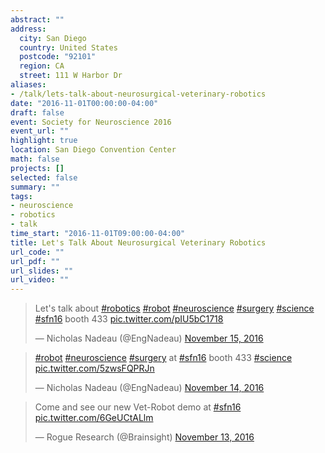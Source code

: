 ```yaml
---
abstract: ""
address:
  city: San Diego
  country: United States
  postcode: "92101"
  region: CA
  street: 111 W Harbor Dr
aliases:
- /talk/lets-talk-about-neurosurgical-veterinary-robotics
date: "2016-11-01T00:00:00-04:00"
draft: false
event: Society for Neuroscience 2016
event_url: ""
highlight: true
location: San Diego Convention Center
math: false
projects: []
selected: false
summary: ""
tags:
- neuroscience
- robotics
- talk
time_start: "2016-11-01T09:00:00-04:00"
title: Let's Talk About Neurosurgical Veterinary Robotics
url_code: ""
url_pdf: ""
url_slides: ""
url_video: ""
---
```


<blockquote class="twitter-tweet" data-lang="en"><p lang="en" dir="ltr">Let&#39;s talk about <a href="https://twitter.com/hashtag/robotics?src=hash">#robotics</a> <a href="https://twitter.com/hashtag/robot?src=hash">#robot</a> <a href="https://twitter.com/hashtag/neuroscience?src=hash">#neuroscience</a> <a href="https://twitter.com/hashtag/surgery?src=hash">#surgery</a> <a href="https://twitter.com/hashtag/science?src=hash">#science</a> <a href="https://twitter.com/hashtag/sfn16?src=hash">#sfn16</a> booth 433 <a href="https://t.co/pIU5bC1718">pic.twitter.com/pIU5bC1718</a></p>&mdash; Nicholas Nadeau (@EngNadeau) <a href="https://twitter.com/EngNadeau/status/798607719066255360">November 15, 2016</a></blockquote>
<script async src="//platform.twitter.com/widgets.js" charset="utf-8"></script>

<blockquote class="twitter-tweet" data-lang="en"><p lang="en" dir="ltr"><a href="https://twitter.com/hashtag/robot?src=hash">#robot</a> <a href="https://twitter.com/hashtag/neuroscience?src=hash">#neuroscience</a> <a href="https://twitter.com/hashtag/surgery?src=hash">#surgery</a> at <a href="https://twitter.com/hashtag/sfn16?src=hash">#sfn16</a> booth 433 <a href="https://twitter.com/hashtag/science?src=hash">#science</a> <a href="https://t.co/5zwsFQPRJn">pic.twitter.com/5zwsFQPRJn</a></p>&mdash; Nicholas Nadeau (@EngNadeau) <a href="https://twitter.com/EngNadeau/status/798273926916816896">November 14, 2016</a></blockquote>
<script async src="//platform.twitter.com/widgets.js" charset="utf-8"></script>

<blockquote class="twitter-video" data-lang="en"><p lang="en" dir="ltr">Come and see our new Vet-Robot demo at <a href="https://twitter.com/hashtag/sfn16?src=hash">#sfn16</a> <a href="https://t.co/6GeUCtALlm">pic.twitter.com/6GeUCtALlm</a></p>&mdash; Rogue Research (@Brainsight) <a href="https://twitter.com/Brainsight/status/797903830029508608">November 13, 2016</a></blockquote>
<script async src="//platform.twitter.com/widgets.js" charset="utf-8"></script>
